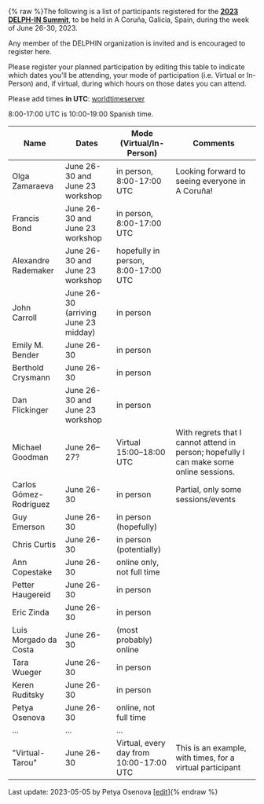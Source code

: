 {% raw %}The following is a list of participants registered for the [**2023 DELPH-IN Summit**](https://delph-in.github.io/docs/summits/GaliciaTop), to be held in A Coruña, Galicia, Spain, during the week of June 26-30, 2023. 

Any member of the DELPHIN organization is invited and is encouraged to register here.

Please register your planned participation by editing this table to indicate which dates you'll
be attending, your mode of participation (i.e. Virtual or In-Person) and, if virtual, during which hours on those dates you can attend.

Please add times **in UTC**:
[worldtimeserver](https://www.worldtimeserver.com/meeting-planner-times.aspx?&L0=UTC&Day=18&Mon=7&Y=2022&L1=US-WA&L2=SG&L3=BR-RJ&L4=&L5=&L6=&L7=)

8:00-17:00 UTC is 10:00-19:00 Spanish time.

| Name | Dates | Mode (Virtual/In-Person) | Comments |
-------|------ | ----- | ---------|
|Olga Zamaraeva | June 26-30 and June 23 workshop | in person, 8:00-17:00 UTC | Looking forward to seeing everyone in A Coruña!|
|Francis Bond|June 26-30 and June 23 workshop | in person, 8:00-17:00 UTC ||
|Alexandre Rademaker|June 26-30 and June 23 workshop | hopefully in person, 8:00-17:00 UTC ||
|John Carroll | June 26-30 (arriving June 23 midday) | in person ||
|Emily M. Bender|June 26-30| in person ||
|Berthold Crysmann|June 26-30| in person ||
|Dan Flickinger|June 26-30 and June 23 workshop| in person ||
|Michael Goodman|June 26–27?|Virtual 15:00–18:00 UTC|With regrets that I cannot attend in person; hopefully I can make some online sessions.||
|Carlos Gómez-Rodríguez | June 26-30 | in person | Partial, only some sessions/events||
|Guy Emerson|June 26-30|in person (hopefully)||
|Chris Curtis|June 26-30|in person (potentially)||
|Ann Copestake|June 26-30|online only, not full time||
|Petter Haugereid|June 26-30|in person||
|Eric Zinda|June 26-30|in person||
|Luis Morgado da Costa|June 26-30|(most probably) online||
|Tara Wueger|June 26-30|in person||
|Keren Ruditsky|June 26-30|in person||
|Petya Osenova|June 26-30|online, not full time||
| ... | ... | ... |
| "Virtual-Tarou" | June 26-30 | Virtual, every day from 10:00-17:00 UTC  | This is an example, with times, for a virtual participant |

Last update: 2023-05-05 by Petya Osenova [[edit](https://github.com/delph-in/docs/wiki/GaliciaParticipants/_edit)]{% endraw %}